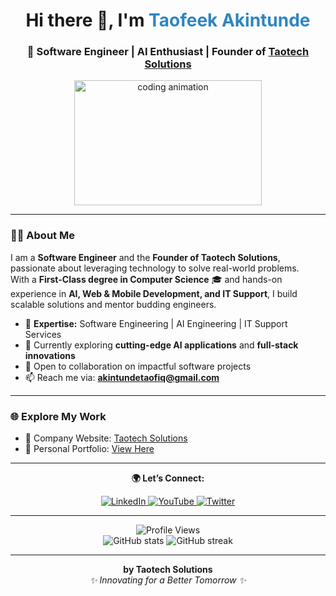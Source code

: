 <!-- Profile Header -->
<div id="header" align="center">
  <h1>Hi there 👋, I'm <span style="color:#2E86C1;">Taofeek Akintunde</span></h1>
  <h3>🚀 Software Engineer | AI Enthusiast | Founder of <a href="https://www.taotechsolutions.com/" target="_blank">Taotech Solutions</a></h3>
</div>

<!-- Profile Banner -->
<div align="center">
  <img src="https://media.giphy.com/media/dWesBcTLavkZuG35MI/giphy.gif" width="300" height="200" alt="coding animation"/>
</div>

---

<!-- About Me -->
### 👨‍💻 About Me  
I am a **Software Engineer** and the **Founder of Taotech Solutions**, passionate about leveraging technology to solve real-world problems.  
With a **First-Class degree in Computer Science** 🎓 and hands-on experience in **AI, Web & Mobile Development, and IT Support**, I build scalable solutions and mentor budding engineers.  

- 🔭 **Expertise:** Software Engineering | AI Engineering | IT Support Services  
- 🌱 Currently exploring **cutting-edge AI applications** and **full-stack innovations**  
- 👯 Open to collaboration on impactful software projects  
- 📫 Reach me via: **[akintundetaofiq@gmail.com](mailto:akintundetaofiq@gmail.com)**  

---

<!-- Website & Portfolio -->
### 🌐 Explore My Work  
- 🏢 Company Website: [Taotech Solutions](https://www.taotechsolutions.com/)  
- 💼 Personal Portfolio: [View Here](https://taotechs.github.io/taotechsolutionsportfolio/)  

---

<!-- Social Media -->
<div id="badges" align="center">
  <p><b>🌍 Let’s Connect:</b></p>
  <a href="https://linkedin.com/in/taotechsolutions">
    <img src="https://img.shields.io/badge/LinkedIn-0077B5?style=for-the-badge&logo=linkedin&logoColor=white" alt="LinkedIn"/>
  </a>
  <a href="https://www.youtube.com/@taotechsolutions">
    <img src="https://img.shields.io/badge/YouTube-FF0000?style=for-the-badge&logo=youtube&logoColor=white" alt="YouTube"/>
  </a>
  <a href="https://twitter.com/taofiqakintunde">
    <img src="https://img.shields.io/badge/Twitter-1DA1F2?style=for-the-badge&logo=twitter&logoColor=white" alt="Twitter"/>
  </a>
</div>

---

<!-- GitHub Stats -->
<div align="center">
  <img src="https://komarev.com/ghpvc/?username=taotechs&style=flat-square&color=blue" alt="Profile Views"/>
</div>

<div align="center">
  <img src="https://github-readme-stats.vercel.app/api?username=taotechs&show_icons=true&theme=tokyonight" alt="GitHub stats"/>
  <img src="https://github-readme-streak-stats.herokuapp.com/?user=taotechs&theme=tokyonight" alt="GitHub streak"/>
</div>

---

<!-- Closing Note -->
<div align="center">
  <b>by Taotech Solutions</b><br/>
  <i>✨ Innovating for a Better Tomorrow ✨</i>
  
</div>
